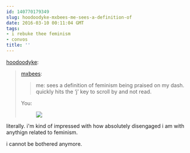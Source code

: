 ```yaml
---
id: 140770179349
slug: hoodoodyke-mxbees-me-sees-a-definition-of
date: 2016-03-10 00:11:04 GMT
tags:
- i rebuke thee feminism
- convos
title: ''
---
```

<p><a class="tumblr_blog" href="http://hoodoodyke.tumblr.com/post/140768670949">hoodoodyke</a>:</p>
<blockquote>
<p><a class="tumblr_blog" href="http://mxbees.tumblr.com/post/140767182859">mxbees</a>:</p>
<blockquote>
<p>me: sees a definition of feminism being praised on my dash. quickly hits the ‘j’ key to scroll by and not read.</p>
</blockquote>
<p>You:</p>

<p><figure class="tmblr-full" data-orig-height="280" data-orig-width="500"><img src="https://56.media.tumblr.com/37e6c320e25148b6ced0e49e27821465/tumblr_inline_o3spncE3FD1qfzb2v_540.jpg" data-orig-height="280" data-orig-width="500"></figure></p>
</blockquote>

literally. i'm kind of impressed with how absolutely disengaged i am with anythign related to feminism.

i cannot be bothered anymore.